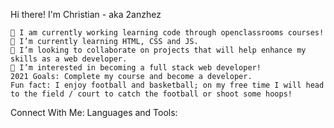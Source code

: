 Hi there! I'm Christian - aka 2anzhez

    👋 I am currently working learning code through openclassrooms courses!
    🌱 I’m currently learning HTML, CSS and JS.
    💞️ I’m looking to collaborate on projects that will help enhance my skills as a web developer.
    👀 I’m interested in becoming a full stack web developer!
    2021 Goals: Complete my course and become a developer.
    Fun fact: I enjoy football and basketball; on my free time I will head to the field / court to catch the football or shoot some hoops!

Connect With Me:
Languages and Tools:
